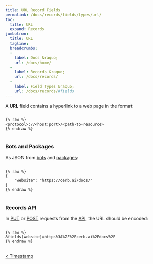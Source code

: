 ```yaml
---
title: URL Record Fields
permalink: /docs/records/fields/types/url/
toc:
  title: URL
  expand: Records
jumbotron:
  title: URL
  tagline: 
  breadcrumbs:
  -
    label: Docs &raquo;
    url: /docs/home/
  -
    label: Records &raquo;
    url: /docs/records/
  -
    label: Field Types &raquo;
    url: /docs/records/#fields
---
```


A **URL** field contains a hyperlink to a web page in the format:

<pre>
<code class="language-text">
{% raw %}
&lt;protocol&gt;://&lt;host:port&gt;/&lt;path-to-resource&gt;
{% endraw %}
</code>
</pre>	

### Bots and Packages

As JSON from [bots](/docs/bots/) and [packages](/docs/packages/):

<pre>
<code class="language-json">
{% raw %}
{
	"website": "https://cerb.ai/docs/"
}
{% endraw %}
</code>
</pre>

### Records API

In [PUT](/docs/api/endpoints/records/#update) or [POST](/docs/api/endpoints/records/#create) requests from the [API](/docs/api/), the URL should be encoded:

<pre>
<code class="language-text">
{% raw %}
&amp;fields[website]=https%3A%2F%2Fcerb.ai%2Fdocs%2F
{% endraw %}
</code>
</pre>

<div class="section-nav">
	<div class="left">
		<a href="/docs/records/fields/types/timestamp/" class="prev">&lt; Timestamp</a>
	</div>
</div>
<div class="clear"></div>